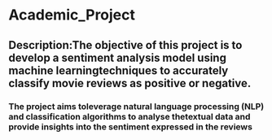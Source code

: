 # Academic_Project
## Description:The objective of this project is to develop a sentiment analysis model using machine learningtechniques to accurately classify movie reviews as positive or negative.
### The project aims toleverage natural language processing (NLP) and classification algorithms to analyse thetextual data and provide insights into the sentiment expressed in the reviews
